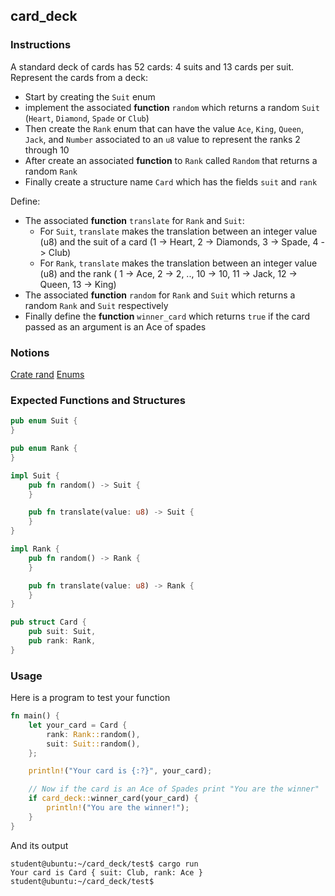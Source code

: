 ## card_deck

### Instructions

A standard deck of cards has 52 cards: 4 suits and 13 cards per suit.
Represent the cards from a deck:

- Start by creating the `Suit` enum
- implement the associated **function** `random` which returns a random `Suit` (`Heart`, `Diamond`, `Spade` or `Club`)
- Then create the `Rank` enum that can have the value
  `Ace`, `King`, `Queen`, `Jack`, and `Number` associated to an `u8`
  value to represent the ranks 2 through 10
- After create an associated **function** to `Rank` called `Random` that
  returns a random `Rank`
- Finally create a structure name `Card` which has the fields `suit`
  and `rank`

Define:

- The associated **function** `translate` for `Rank` and `Suit`:
  - For `Suit`, `translate` makes the translation between an integer value (u8) and the suit of a card (1 -> Heart, 2 -> Diamonds, 3 -> Spade, 4 -> Club)
  - For `Rank`, `translate` makes the translation between an integer value (u8) and the rank ( 1 -> Ace, 2 -> 2, .., 10 -> 10, 11 -> Jack, 12 -> Queen, 13 -> King)
- The associated **function** `random` for `Rank` and `Suit` which returns a random `Rank` and `Suit` respectively
- Finally define the **function** `winner_card` which returns `true` if the card passed as an argument is an Ace of spades

### Notions

[Crate rand](https://docs.rs/rand/0.5.0/rand/)
[Enums](https://doc.rust-lang.org/book/ch06-00-enums.html)

### Expected Functions and Structures

```rust
pub enum Suit {
}

pub enum Rank {
}

impl Suit {
	pub fn random() -> Suit {
	}

	pub fn translate(value: u8) -> Suit {
	}
}

impl Rank {
	pub fn random() -> Rank {
	}

	pub fn translate(value: u8) -> Rank {
	}
}

pub struct Card {
	pub suit: Suit,
	pub rank: Rank,
}
```

### Usage

Here is a program to test your function

```rust
fn main() {
	let your_card = Card {
		rank: Rank::random(),
		suit: Suit::random(),
	};

	println!("Your card is {:?}", your_card);

	// Now if the card is an Ace of Spades print "You are the winner"
	if card_deck::winner_card(your_card) {
		println!("You are the winner!");
	}
}
```

And its output

```console
student@ubuntu:~/card_deck/test$ cargo run
Your card is Card { suit: Club, rank: Ace }
student@ubuntu:~/card_deck/test$
```

